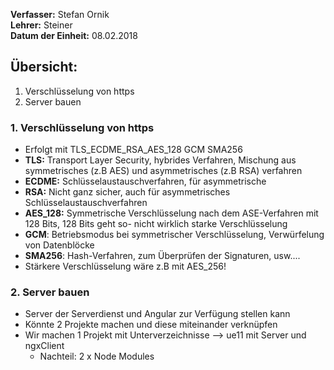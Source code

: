 **Verfasser:** Stefan Ornik   
**Lehrer:** Steiner   
**Datum der Einheit:** 08.02.2018
   
## Übersicht: 
1. Verschlüsselung von https
2. Server bauen

### 1. Verschlüsselung von https
-    Erfolgt mit TLS_ECDME_RSA_AES_128 GCM SMA256
-    **TLS:** Transport Layer Security, hybrides Verfahren, Mischung aus symmetrisches (z.B AES) und asymmetrisches (z.B RSA) verfahren
-    **ECDME:** Schlüsselaustauschverfahren, für asymmetrische
-    **RSA:** Nicht ganz sicher, auch für asymmetrisches Schlüsselaustauschverfahren
-    **AES_128:** Symmetrische Verschlüsselung nach dem ASE-Verfahren mit 128 Bits, 128 Bits geht so- nicht wirklich starke Verschlüsselung
-    **GCM**: Betriebsmodus bei symmetrischer Verschlüsselung, Verwürfelung von Datenblöcke
-    **SMA256**: Hash-Verfahren, zum Überprüfen der Signaturen, usw....
-    Stärkere Verschlüsselung wäre z.B mit AES_256! 

### 2. Server bauen
-    Server der Serverdienst und Angular zur Verfügung stellen kann
-    Könnte 2 Projekte machen und diese miteinander verknüpfen
-    Wir machen 1 Projekt mit Unterverzeichnisse --> ue11 mit Server und ngxClient
       - Nachteil: 2 x Node Modules

